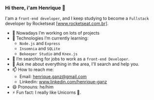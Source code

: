 ### Hi there, i'am Henrique 👋

I'am a `front-end developer`, and I keep studying to become a `Fullstack` developer by Rocketseat [www.rocketseat.com.br].

- 🔭 Nowadays I’m working on lots of projects 
- 🌱 Technologies I’m currently learning:
     - `Node.js` and `Express`
     - `Insomnia` and `SQLite`
     - `Bekeeper Studio` and `Knex.js` 
- 🤔 I’m searching for jobs to work as a `front-end Developer`.
- 💬 Ask me about everything in the area, I'll search and help you.
- 📫 How to reach me:
     - Email: henrique.ganz@gmail.com
     - Linkedin: www.linkedin.com/henrique-ganz
- 😄 Pronouns: he/him
- ⚡ Fun fact: I really like Unicorns 🦄.
